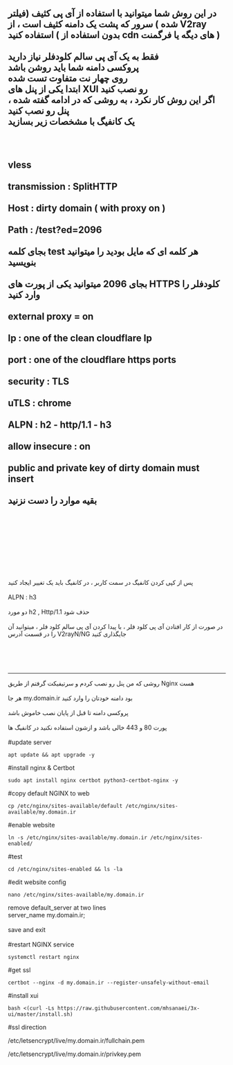 در این روش شما میتوانید با استفاده از آی پی کثیف (فیلتر شده ) سرور که پشت یک دامنه کثیف است ، از V2ray استفاده کنید ( بدون استفاده از cdn های دیگه یا فرگمنت )
<br>
<br>
فقط به یک آی پی سالم کلودفلر نیاز دارید
<br>
پروکسی دامنه شما باید روشن باشد
<br>
روی چهار نت متفاوت تست شده
<br>
ابتدا یکی از پنل های XUI رو نصب کنید
<br>
اگر این روش کار نکرد ، به روشی که در ادامه گفته شده ، پنل رو نصب کنید
<br>
یک کانفیگ با مشخصات زیر بسازید
<br>
<br>
<br>
<br>
vless
<br>
<br>
transmission : SplitHTTP
<br>
<br>
Host : dirty domain ( with proxy on )
<br>
<br>
Path : /test?ed=2096
<br>
<br>
بجای کلمه test هر کلمه ای که مایل بودید را میتوانید بنویسید
<br>
<br>
بجای 2096 میتوانید یکی از پورت های HTTPS کلودفلر را وارد کنید
<br>
<br>
external proxy = on
<br>
<br>
Ip : one of the clean cloudflare Ip
<br>
<br>
port : one of the cloudflare https ports
<br>
<br>
security : TLS
<br>
<br>
uTLS : chrome
<br>
<br>
ALPN : h2 - http/1.1 - h3
<br>
<br>
allow insecure : on
<br>
<br>
public and private key of dirty domain must insert
<br>
<br>
بقیه موارد را دست نزنید
<br>
<br>
<br>
<br>
<br>
<br>
<br>
---

پس از کپی کردن کانفیگ در سمت کاربر ، در کانفیگ باید یک تغییر ایجاد کنید
<br>
<br>
ALPN : h3
<br>
<br>
دو مورد h2 , Http/1.1 حذف شود
<br>
<br>
در صورت از کار افتادن آی پی کلود فلر ، با پیدا کردن آی پی سالم کلود فلر ، میتوانید آن را در قسمت آدرس V2rayN/NG جایگذاری کنید
<br>
<br>
<br>
<br>
<br>

---
روشی که من پنل رو نصب کردم و سرتیفیکت گرفتم از طریق Nginx هست
<br>
<br>
هر جا my.domain.ir بود دامنه خودتان را وارد کنید
<br>
<br>
پروکسی دامنه تا قبل از پایان نصب خاموش باشد
<br>
<br>
پورت 80 و 443 خالی باشد و ازشون استفاده نکنید در کانفیگ ها
<br>
<br>
#update server
```
apt update && apt upgrade -y
```
#install nginx & Certbot
```
sudo apt install nginx certbot python3-certbot-nginx -y
```
#copy default NGINX to web
```
cp /etc/nginx/sites-available/default /etc/nginx/sites-available/my.domain.ir
```
#enable website 
```
ln -s /etc/nginx/sites-available/my.domain.ir /etc/nginx/sites-enabled/
```
#test
```
cd /etc/nginx/sites-enabled && ls -la
```
#edit website config
```
nano /etc/nginx/sites-available/my.domain.ir
```
remove default_server at two lines
<br>
server_name my.domain.ir;
<br>
<br>
save and exit
<br>
<br>
#restart NGINX service
```
systemctl restart nginx
```
#get ssl
```
certbot --nginx -d my.domain.ir --register-unsafely-without-email
```
#install xui
```
bash <(curl -Ls https://raw.githubusercontent.com/mhsanaei/3x-ui/master/install.sh)
```
#ssl direction

/etc/letsencrypt/live/my.domain.ir/fullchain.pem

/etc/letsencrypt/live/my.domain.ir/privkey.pem
